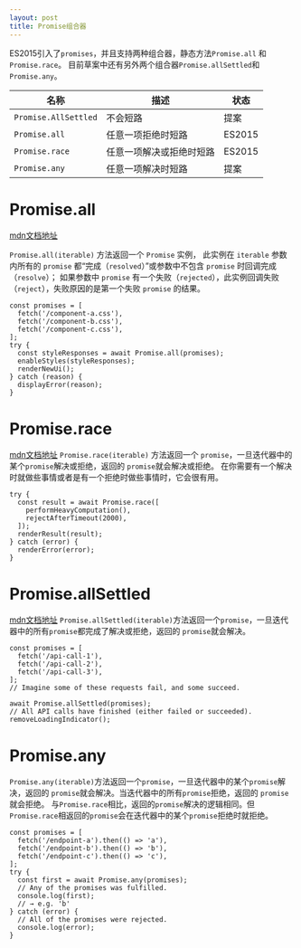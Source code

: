 ```yaml
---
layout: post
title: Promise组合器
---
```


ES2015引入了`promises`，并且支持两种组合器，静态方法`Promise.all` 和 `Promise.race`。
目前草案中还有另外两个组合器`Promise.allSettled`和`Promise.any`。

| 名称 | 描述 | 状态 | 
| ----- | --------- | ----------- | 
| `Promise.AllSettled` |  不会短路 |       提案      |         
| `Promise.all`  | 任意一项拒绝时短路     |  ES2015    |         
| `Promise.race`  | 任意一项解决或拒绝时短路     | ES2015   |         
| `Promise.any`  |   任意一项解决时短路   |  提案    |         

# Promise.all

[mdn文档地址](https://developer.mozilla.org/zh-CN/docs/Web/JavaScript/Reference/Global_Objects/Promise/all)

`Promise.all(iterable)` 方法返回一个 `Promise` 实例，
此实例在 `iterable` 参数内所有的 `promise` 都“完成（`resolved`）”或参数中不包含 `promise` 时回调完成（`resolve`）；
如果参数中  `promise` 有一个失败（`rejected`），此实例回调失败（`reject`），失败原因的是第一个失败 `promise` 的结果。

``` ecmascript 6
const promises = [
  fetch('/component-a.css'),
  fetch('/component-b.css'),
  fetch('/component-c.css'),
];
try {
  const styleResponses = await Promise.all(promises);
  enableStyles(styleResponses);
  renderNewUi();
} catch (reason) {
  displayError(reason);
}
```

# Promise.race
[mdn文档地址](https://developer.mozilla.org/zh-CN/docs/Web/JavaScript/Reference/Global_Objects/Promise/race)
`Promise.race(iterable)` 方法返回一个 `promise`，一旦迭代器中的某个`promise`解决或拒绝，返回的 `promise`就会解决或拒绝。
在你需要有一个解决时就做些事情或者是有一个拒绝时做些事情时，它会很有用。

``` ecmascript 6
try {
  const result = await Promise.race([
    performHeavyComputation(),
    rejectAfterTimeout(2000),
  ]);
  renderResult(result);
} catch (error) {
  renderError(error);
}
```

# Promise.allSettled
[mdn文档地址](https://developer.mozilla.org/zh-CN/docs/Web/JavaScript/Reference/Global_Objects/Promise/allSettled)
`Promise.allSettled(iterable)`方法返回一个`promise`，一旦迭代器中的所有`promise`都完成了解决或拒绝，返回的 `promise`就会解决。

``` ecmascript 6
const promises = [
  fetch('/api-call-1'),
  fetch('/api-call-2'),
  fetch('/api-call-3'),
];
// Imagine some of these requests fail, and some succeed.

await Promise.allSettled(promises);
// All API calls have finished (either failed or succeeded).
removeLoadingIndicator();
```

# Promise.any
`Promise.any(iterable)`方法返回一个`promise`，一旦迭代器中的某个`promise`解决，返回的 `promise`就会解决。当迭代器中的所有`promise`拒绝，返回的 `promise`就会拒绝。
与`Promise.race`相比，返回的`promise`解决的逻辑相同。但`Promise.race`相返回的`promise`会在迭代器中的某个`promise`拒绝时就拒绝。

``` ecmascript 6
const promises = [
  fetch('/endpoint-a').then(() => 'a'),
  fetch('/endpoint-b').then(() => 'b'),
  fetch('/endpoint-c').then(() => 'c'),
];
try {
  const first = await Promise.any(promises);
  // Any of the promises was fulfilled.
  console.log(first);
  // → e.g. 'b'
} catch (error) {
  // All of the promises were rejected.
  console.log(error);
}
```
